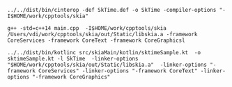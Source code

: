	
	../../dist/bin/cinterop -def SkTime.def -o SkTime -compiler-options "-I$HOME/work/cpptools/skia"

	g++ -std=c++14 main.cpp  -I$HOME/work/cpptools/skia /Users/vdi/work/cpptools/skia/out/Static/libskia.a -framework CoreServices -framework CoreText -framework CoreGraphicsl
	
	../../dist/bin/kotlinc src/skiaMain/kotlin/sktimeSample.kt  -o sktimeSample.kt -l SkTime  -linker-options "$HOME/work/cpptools/skia/out/Static/libskia.a"  -linker-options "-framework CoreServices" -linker-options "-framework CoreText" -linker-options "-framework CoreGraphics"
